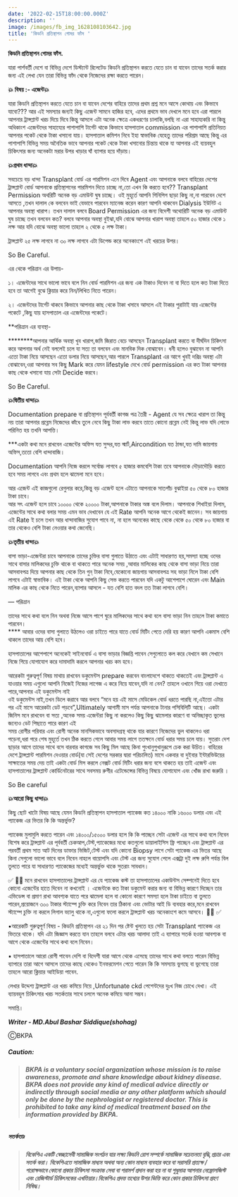 ```yaml
---
date: '2022-02-15T18:00:00.000Z'
description: ''
image: /images/fb_img_1628108103642.jpg
title: 'কিডনি প্রতিস্থাপন গোমর ফাঁস '
---
```





**কিডনি প্রতিস্থাপন গোমর ফাঁস.**

যারা পার্শবর্তী দেশে বা বিভিন্ন দেশে ডিস্ট্যান্ট রিলেটেড কিডনি প্রতিস্থাপন করতে যেতে চান বা যাবেন তাদের সতর্ক করার জন্য এই লেখা যেন তারা বিভিন্ন ফাঁদ থেকে নিজেদের রক্ষা করতে পারেন।

**💥 বিষয় :- এজেন্ট💥**

যারা কিডনি প্রতিস্থাপন করতে যেতে চান বা যাবেন দেশের বাহিরে তাদের প্রথম প্রশ্ন মনে আসে কোথায় এবং কিভাবে যাবো??? আর এই সমস্যার জন্যই কিছু এজেন্ট সামনে হাজির হবে, এদের প্রথমে ভাব দেখলে মনে হবে এরা পারলে আপনার ট্রান্সপ্লান্ট খরচ দিয়ে দিবে কিন্তু আসলে এটা অনেক ক্ষেত্রে একধরণের চালাকি,বলছি না এরা সাহায্যকরি না কিন্তু অধিকাংশ এজেন্টদের সাহায্যের পাশাপাশি টার্গেট থাকে কিভাবে হাসপাতাল commission এর পাশাপাশি প্রতিনিয়ত আপনার পকেট থেকে টাকা খসানো যায়। হাসপাতাল কমিশন নিবে ইহা স্বাভাবিক যেহেতু তাদের পরিশ্রম আছে কিন্তু এর পাশাপাশি বিভিন্ন সময় অনৈতিক ভাবে আপনার পকেট থেকে টাকা খসানোর চিন্তায় থাকে যা আপনার এই ব্যয়বহুল চিকিৎসার জন্য অনেকটা মরার উপর খাড়ার ঘাঁ ব্যাপার হয়ে দাঁড়ায়।

**💥প্রথম ধান্দা💥**

সবচেয়ে বড় ধান্দা Transplant বোর্ড এর পারমিশন এনে দিবে Agent এবং আপনাকে বলবে বাহিরের দেশের ট্রান্সপ্লান্ট বোর্ড আপনাকে প্রতিস্থাপনের পারমিশন দিতে চাচ্ছে না,তো এখন কি করতে হবে?? Transplant Permission অথরিটি অনেক বড় এমাউন্ট ঘুষ চাচ্ছে। ওই মুহূর্তে আপনি গিনিপিগ ছাড়া কিছু না,না পারবেন দেশে আসতে ,তখন দালাল কে বলবেন ভাই যেভাবে পারবেন ম্যানেজ করেন কারণ আপনি থাকবেন Dialysis ইউনিট এ আপনার অবস্থা খারাপ। তখন দালাল বলবে Board Permission এর জন্য বিদেশী অথোরিটি অনেক বড় এমাউন্ট ঘুষ চাচ্ছে তখন বলবেন কত? বলবে আপনার অবস্থা বুইঝা,যদি বোঝে আপনার খারাপ অবস্থা তাহলে ৫০ হাজার থেকে ১ লক্ষ আর যদি বোঝে অবস্থা ভালো তাহলে ২ থেকে ৫ লক্ষ টাকা।

ট্রান্সপ্লান্ট ২৫ লক্ষ লাগবে না ৩০ লক্ষ লাগবে এটা ডিপেন্ড করে অনেকাংশে এই খরচের উপর।

So Be Careful.

এর থেকে পরিত্রান এর উপায়-

১। এজেন্টদের সাথে ভালো ভাবে বলে নিন বোর্ড পারমিশন এর জন্য এক টাকাও দিবেন না বা দিতে হলে কত টাকা দিতে হবে তা আগেই বুঝে ক্লিয়ার করে নিন/লিখিত নিতে পারেন।

২। এজেন্টদের টার্গেট থাকবে কিভাবে আপনার কাছ থেকে টাকা খসাবে আসলে এই টাকার পুরাটাই যায় এজেন্টের পকেটে ,কিছু যায় হাসপাতাল এর এজেন্টদের পকেটে।

\**পরিত্রান এর ব্যবস্থা-

\********আপনার আর্থিক অবস্থা খুব খারাপ,জমি জিরাত বেচে আসছেন Transplant করতে বা দীর্ঘদিন চিকিৎসা করে আপনার অর্থ নেই বললেই চলে যা সত্য তা বলবেন এবং মানবিক দিক বোঝাবেন। ধনী হলেও বুঝাবেন না আপনি এতো টাকা নিয়ে আসছেন এতো ডলার নিয়ে আসছেন,আর পারলে Transplant এর আগে খুবই দরিদ্র অবস্থা এটা বোঝাবেন,ওরা আপনার সব কিছু Mark করে যেমন lifestyle দেখে বোর্ড permission এর কত টাকা আপনার কাছ থেকে খসানো যায় সেটা Decide করবে।

So Be Careful.

**💥দ্বিতীয় ধান্দা💥**

Documentation prepare বা প্রতিস্থাপন পূর্ববর্তী কাগজ পত্র তৈরী - Agent যে সব ক্ষেত্রে খারাপ তা কিন্তু নয় তারা আপনার প্রব্লেম নিজেদের কাঁধে তুলে নেবে কিছু টাকা লাভ করবে তাতে কোনো প্রব্লেম নেই কিন্তু লাভ যদি লোভে পরিনিত হয় তখনি আপত্তি।

\***একটা কথা মনে রাখবেন এজেন্টের অফিস যত সুন্দর,যত স্মার্ট,Aircondition যত ঠান্ডা,যত দামি জায়গায় অফিস,ততো বেশি ধান্দাবাজি।

Documentation আপনি নিজে করলে সর্বোচ্চ লাগবে ৫ হাজার কমবেশি টাকা তবে আপনাকে দৌড়াদৌড়ি করতে হবে সময় লাগবে এবং প্রথম হলে ঝামেলা মনে হবে।

আর এজেন্ট এই কাজগুলো রেগুলার করে,কিন্তু বড় এজেন্ট হলে এটাতে আপনাকে সাতপাঁচ বুঝাইয়া ৫০ থেকে ৮০ হাজার টাকা চাবে।  
আর সৎ এজেন্ট হলে চাবে ১০০০০ থেকে ২০০০০ টাকা,আপনাকে টাকার অঙ্ক বলে দিলাম। আপনাকে শিখাইয়া দিলাম, এজেন্টের সাথে কথা বলার সময় এমন ভাব দেখাবেন যে এই Rate আপনি অনেক আগে থেকেই জানেন। সব জায়গায় এই Rate ই চলে তখন আর ধান্দাবাজির সুযোগ পাবে না, না হলে অনেকের কাছে থেকে থেকে ৫০ থেকে ৮০ হাজার বা তার থেকেও বেশি টাকা নেওয়ার কথা জেনেছি।

**💥তৃতীয় ধান্দা💥**

বাসা ভাড়া-এজেন্টরা চাবে আপনাকে তাদের চুক্তির বাসা গুলাতে উঠাতে এবং এটাই সাধারণত হয়,সমস্যা হচ্ছে ওদের সাথে বাসার মালিকদের চুক্তি থাকে বা থাকতে পারে অনেক সময় ,আবার মালিকের কাছ থেকে বাসা ভাড়া নিয়ে তারা আসবাবপত্র দিয়ে আপনার কাছ থেকে তিন গুন্ টাকা নিবে,যেকোনো জায়গায় আসবাবপত্র সহ ভাড়া নিলে টাকা বেশি লাগবে এটাই স্বাভাবিক। এই টাকা থেকে আপনি কিছু সেভ করতে পারবেন যদি একটু আশেপাশে ঘোরেন এবং Main মালিক এর কাছ থেকে নিতে পারেন,ব্যাপার আসলে - যত বেশি হাত বদল তত টাকা লাগবে বেশি।

— পরিত্রান

তাদের সাথে কথা বলে নিন অথবা নিজে আসে পাশে ঘুরে মালিকদের সাথে কথা বলে বাসা ভাড়া নিন তাহলে টাকা কমাতে পারবেন।  
\**** আবার ওদের বাসা গুলাতে উঠলেও ওরা চাইতে পারে যাতে বোর্ড মিটিং পেতে দেরি হয় কারণ আপনি একমাস বেশি থাকলে তাদের আয় বেশি হবে।

হাসপাতালের আশেপাশে অনেকেই সাইনবোর্ড এ বাসা ভাড়ার বিজ্ঞপ্তি পাবেন সেগুলোতে কল করে যেখানে কম সেখানে নিজে গিয়ে যোগাযোগ করে দামাদামি করলে আপনার খরচ কম হবে।

আরেকটা গুরুত্বপূর্ণ বিষয় মাথায় রাখবেন ডকুমেন্টস prepare করবেন বাংলাদেশে থাকতে থাকতেই এবং ট্রান্সপ্লান্ট এ যাওয়ার সময় এগুলো আপনি নিজেই নিজের লাগেজ এ করে নিয়ে যাবেন,যদি না নেন? তাহলে ওখানে গিয়ে ওরা দেখাতে পারে,আপনার এই ডকুমেন্টস নাই  
ওই ডকুমেন্টস নাই,তখন ডিলে করাবে আর বলবে “মনে হয় এই মাসে মেডিকেল বোর্ড ধরতে পারছি না,এইতো এটার পর এই মাসে আরেকটা ডেট পড়বে”,Ultimately আগামী মাস পর্যন্ত আপনাকে টানার পসিবিলিটি আছে। একটা জিনিস মনে রাখবেন বা সত্য ,অনেক সময় এজেন্টরা কিছু না করলেও কিছু কিছু ঝামেলার কারণে বা অনিচ্ছাকৃত ভুলের জন্যেও ডেট পিছাতে পারে কারণ এই  
সময় রোগীর পরিবার এবং রোগী অনেক মানসিকভাবে অবসাদগ্রস্থ থাকে যার কারণে নিজেদের ভুল থাকলেও ধরা পড়েনা,ধরা পরে শেষ মুহূর্তে তখন ঠিক করতে গেলে আবার সময় লাগে ততক্ষনে বোর্ড ধরার সময় চলে যায়। সুতরাং দেশ ছাড়ার আগে তাদের সাথে বসে বারবার কাগজে সব কিছু মিল আছে কিনা পুংখানুপুখানুরূপে চেক করা উচিত। বাহিরের দেশে ট্রান্সপ্লান্ট পারমিশন দেওয়ার বোর্ড(যা সেই দেশের সরকার দ্বারা পরিচালিত) মাসে একবার বা দুইবার ইন্টারভিউয়ের সাক্ষাতের সময় দেয় তাই একটা বোর্ড মিস করলে নেক্সট বোর্ড মিটিং ধরার জন্য বসে থাকতে হয় তাই এজেন্ট এবং হাসপাতালের ট্রান্সপ্লান্ট কোর্ডিনেটরের সাথে সবসময় রুগীর এটেন্ডেন্সের বিভিন্ন বিষয়ে যোগাযোগ এবং খোঁজ রাখা জরুরি ।

So Be careful

**💥আরো কিছু ধান্দা💥**

কিছু ছোট খাটো বিষয় আছে যেমন কিডনি প্রতিস্থাপন হাসপাতাল প্যাকেজ কত ১৪০০০ নাকি ১৬০০০ ডলার এবং এই প্যাকেজ এর ভিতর কি কি অন্তর্ভুক্ত?

প্যাকেজ মুলামুলি করতে পারেন এবং ১৪০০০/১৫০০০ ডলার হলে কি কি পাচ্ছেন সেটা এজেন্ট এর সাথে কথা বলে নিবেন বিশেষ করে ট্রান্সপ্লান্ট এর পূর্ববর্তী চেকআপ,টেস্ট,প্যাকেজের মধ্যে কতগুলো ডায়ালাইসিস ফ্রি পাচ্ছেন এবং ট্রান্সপ্লান্ট এর পরবর্তী প্রথম সাত আট দিনের ডাক্তার ভিজিট,টেস্ট এবং যদি কোনো Biopsy লাগে সেটা প্যাকেজ এর ভিতর আছে কিনা সেগুলো ভালো ভাবে বলে নিবেন নাহলে বায়োপসি এবং টেস্ট এর জন্য সুযোগ পেলে এক্সট্রা দুই লক্ষ রুপি পর্যন্ত বিল তুলতে পারে যা সাধারণত প্যাকেজের মধ্যেই অন্তর্ভুক্ত থাকে সুতরাং সাবধান।

✅ 🚩🚩 মনে রাখবেন হাসপাতালের ট্রান্সপ্লান্ট এর যে প্যাকেজ কস্ট তা হাসপাতালের একাউন্টস সেক্শনেই দিতে হবে কোনো এজেন্টের হাতে দিবেন না কখনোই । এজেন্টকে কত টাকা ডকুমেন্ট করার জন্য বা বিভিন্ন কারণে দিচ্ছেন তার এভিডেন্স বা প্রমাণ রাখা আবশ্যক যাতে পরে ঝামেলা হলে বা কোনো কারণে সমস্যা হলে টাকা চাইতে বা তুলতে পারেন,প্রয়োজনে ৩০০ টাকার স্ট্যাম্পে চুক্তি করে নিবেন তার ঠিকানা এবং ভোটার আই ডি ব্যবহার করে,মনে রাখবেন স্ট্যাম্পে চুক্তি না করলে লিগাল ভ্যালু থাকে না,এগুলো ফলো করলে ট্রান্সপ্লান্ট খরচ অনেকাংশে কমে আসবে। 🚩🚩 ✅

▪️আরেকটি গুরুত্বপূর্ণ বিষয় - কিডনি প্রতিস্থাপন এর ২১ দিন পর ষ্টেন্ট খুলতে হয় সেটা Transplant প্যাকেজ এর ভিতরে থাকে। যদি এটা জিজ্ঞাস করতে যান তাহলে বলবে এটার খরচ আলাদা তাই এ ব্যাপারে সতর্ক হওয়া আবশ্যক বা আগে থেকে এজেন্টের সাথে কথা বলে নিবেন।

▪️ হাসপাতালে আরো রোগী পাবেন দেশি বা বিদেশী যারা আগে থেকে এসেছে তাদের সাথে কথা বলতে পারেন বিভিন্ন ব্যাপারে তারা আগে আসলে তাদের কাছে থেকেও ইনফরমেশন পেতে পারেন কি কি সমস্যায় ভুগছে বা ভুগেছে তারা তাহলে আরো ক্লিয়ার আইডিয়া পাবেন.

লেখার উদ্দেশ্য ট্রান্সপ্লান্ট এর খরচ কমিয়ে নিয়ে ,Unfortunate ckd পেশেন্টদের দুঃখ নিজ চোখে দেখা। এই ব্যায়বহুল চিকিৎসার খরচ সতর্কতার সাথে চললে অনেক কমিয়ে আনা সম্ভব।

সমাপ্তি।

 **_Writer - MD.Abul Bashar Siddique(shohag)_** 

ⒸBKPA

##### **Caution:**

> ###### **BKPA is a voluntary social organization whose mission is to raise awareness, promote and share knowledge about kidney disease. BKPA does not provide any kind of medical advice directly or indirectly through social media or any other platform which should only be done by the nephrologist or registered doctor. This is prohibited to take any kind of medical treatment based on the information provided by BKPA.**

##### **সতর্কতাঃ**

> ###### **বিকেপিএ একটি স্বেচ্ছাসেবী সামাজিক সংগঠন যার লক্ষ্য কিডনি রোগ সম্পর্কে সামাজিক সচেতনতা বৃদ্ধি,প্রচার এবং সতর্ক করা। বিকেপিএতে সামাজিক মাধ্যম অথবা অন্য কোন মাধ্যম ব্যবহার করে বা সরাসরি প্রত্যক্ষ / পরোক্ষভাবে কোনো প্রকার চিকিৎসা সংক্রান্ত সেবা বা পরামর্শ প্রদান করা হয় না যা শুধুমাত্র আপনার নেফ্রোলজিস্ট এবং রেজিস্টার্ড চিকিৎসকের এখতিয়ার।বিকেপিএ প্রদত্ত তথ্যের উপর ভিত্তি করে কোন প্রকার চিকিৎসা গ্রহণ নিষিদ্ধ।**
